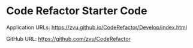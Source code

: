 # Code Refactor Starter Code

Application URLs: https://zvu.github.io/CodeRefactor/Develop/index.html

GitHub URL: https://github.com/zvu/CodeRefactor
